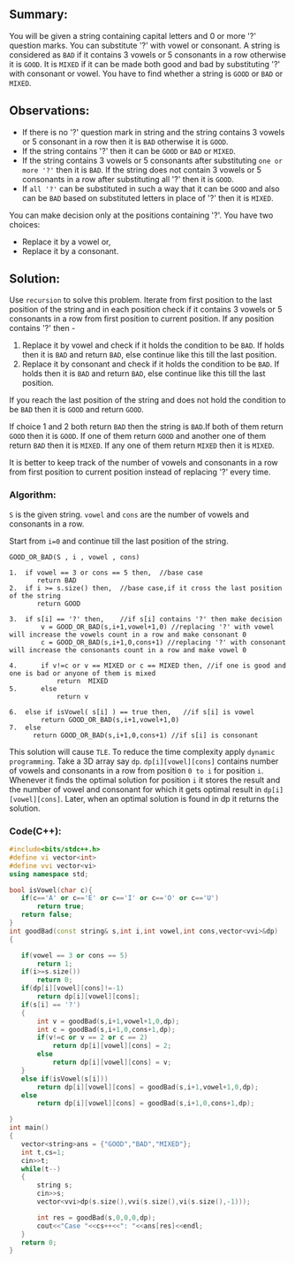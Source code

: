 ## Summary:
You will be given a string containing capital letters and 0 or more '?' question marks. You can substitute '?' with vowel or consonant. A string is considered as `BAD` if it contains 3 vowels or 5 consonants in a row otherwise it is `GOOD`. It is `MIXED` if it can be made both good and bad by substituting '?' with consonant or vowel. You have to find whether a string is `GOOD` or `BAD`  or `MIXED`.

## Observations:

- If there is no '?' question mark in string and the string contains 3 vowels or 5 consonant in a row then it is `BAD` otherwise it is `GOOD`.
- If the string contains '?' then it can be `GOOD` or `BAD` or `MIXED`.
- If the string contains 3 vowels or 5 consonants after substituting `one or more '?'` then it is `BAD`. If the string does not contain 3 vowels or 5 consonants in a row after substituting all '?' then it is `GOOD`. 
- If `all '?'` can be substituted in such a way that it can be `GOOD` and also can be `BAD` based on substituted letters in place of '?' then it is `MIXED`.	

You can make decision only at the positions containing '?'. You have two choices:
- Replace it by a vowel or,
- Replace it by a consonant.

## Solution:
Use `recursion` to solve this problem.
Iterate from first position to the last position of the string and in each position check if it contains 3 vowels or 5 consonants in a row from first position to current position.
If any position contains '?' then -
1. Replace it by vowel and check if it holds the condition to be `BAD`. If holds then it is `BAD` and return `BAD`, else continue like this till the last position.
2. Replace it by consonant and check if it holds the condition to be `BAD`. If holds then it is `BAD` and return `BAD`, else continue like this till the last position.

If you reach the last position of the string and does not hold the condition to be `BAD` then it is `GOOD` and return `GOOD`.

If choice 1 and 2 both return `BAD` then the string is `BAD`.If both of them return `GOOD` then it is `GOOD`. If one of them return `GOOD` and another one of them return `BAD` then it is `MIXED`. If any one of them return `MIXED` then it is `MIXED`.

It is better to keep track of the number of vowels and consonants in a row from first position to current position instead of replacing '?' every time.  

### Algorithm:
`S` is the given string. `vowel` and `cons` are the number of vowels and consonants in a row.

Start from `i=0` and continue till the last position of the string.

```
GOOD_OR_BAD(S , i , vowel , cons)

1.  if vowel == 3 or cons == 5 then,  //base case
       return BAD
2.  if i >= s.size() then,	//base case,if it cross the last position of the string
       return GOOD    

3.  if s[i] == '?' then,	//if s[i] contains '?' then make decision
        v = GOOD_OR_BAD(s,i+1,vowel+1,0) //replacing '?' with vowel will increase the vowels count in a row and make consonant 0      
        c = GOOD_OR_BAD(s,i+1,0,cons+1) //replacing '?' with consonant will increase the consonants count in a row and make vowel 0

4.      if v!=c or v == MIXED or c == MIXED then, //if one is good and one is bad or anyone of them is mixed
            return  MIXED
5.      else
            return v

6.  else if isVowel( s[i] ) == true then,	//if s[i] is vowel
        return GOOD_OR_BAD(s,i+1,vowel+1,0)
7.  else
      return GOOD_OR_BAD(s,i+1,0,cons+1) //if s[i] is consonant
```
 This solution will cause `TLE`. To reduce the time complexity apply `dynamic programming`. Take a 3D array say `dp`. `dp[i][vowel][cons]` contains number of vowels and consonants in a row from position `0 to i` for position `i`. Whenever it finds the optimal solution for position `i` it stores the result and the number of vowel and consonant for which it gets optimal result in `dp[i][vowel][cons]`. Later, when an optimal solution is found in dp it returns the solution.
 
 ### Code(C++):
 ```cpp
#include<bits/stdc++.h>
#define vi vector<int>
#define vvi vector<vi>
using namespace std;

bool isVowel(char c){
    if(c=='A' or c=='E' or c=='I' or c=='O' or c=='U')
        return true;
    return false;
}
int goodBad(const string& s,int i,int vowel,int cons,vector<vvi>&dp)
{

    if(vowel == 3 or cons == 5)
        return 1;
    if(i>=s.size())
        return 0;
    if(dp[i][vowel][cons]!=-1)
        return dp[i][vowel][cons];
    if(s[i] == '?')
    {
        int v = goodBad(s,i+1,vowel+1,0,dp);
        int c = goodBad(s,i+1,0,cons+1,dp);
        if(v!=c or v == 2 or c == 2)
            return dp[i][vowel][cons] = 2;
        else
            return dp[i][vowel][cons] = v;
    }
    else if(isVowel(s[i]))
        return dp[i][vowel][cons] = goodBad(s,i+1,vowel+1,0,dp);
    else
        return dp[i][vowel][cons] = goodBad(s,i+1,0,cons+1,dp);

}
int main()
{
    vector<string>ans = {"GOOD","BAD","MIXED"};
    int t,cs=1;
    cin>>t;
    while(t--)
    {
        string s;
        cin>>s;
        vector<vvi>dp(s.size(),vvi(s.size(),vi(s.size(),-1)));

        int res = goodBad(s,0,0,0,dp);
        cout<<"Case "<<cs++<<": "<<ans[res]<<endl;
    }  
    return 0;
}
 
```

